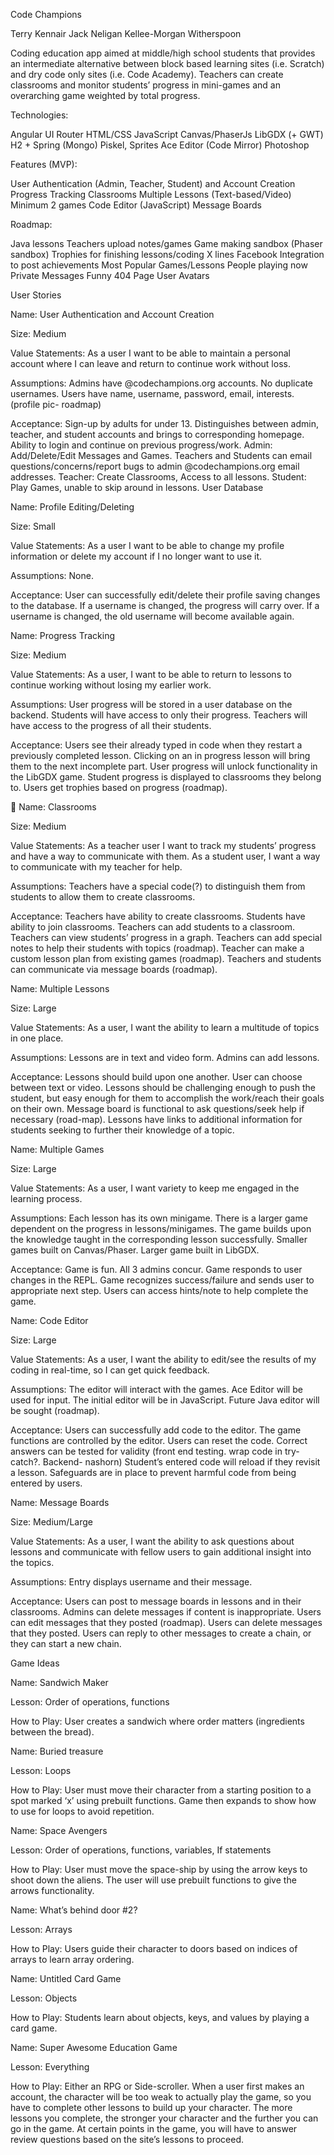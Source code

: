 Code Champions

Terry Kennair
Jack Neligan
Kellee-Morgan Witherspoon

Coding education app aimed at middle/high school students that provides an intermediate alternative between block based learning sites (i.e. Scratch) and dry code only sites (i.e. Code Academy). Teachers can create classrooms and monitor students’ progress in mini-games and an overarching game weighted by total progress.

Technologies:

Angular
UI Router
HTML/CSS
JavaScript
Canvas/PhaserJs
LibGDX (+ GWT)
H2 + Spring (Mongo)
Piskel, Sprites
Ace Editor (Code Mirror)
Photoshop

Features (MVP):

User Authentication (Admin, Teacher, Student) and Account Creation
Progress Tracking
Classrooms
Multiple Lessons (Text-based/Video)
Minimum 2 games
Code Editor (JavaScript)
Message Boards

Roadmap:

Java lessons
Teachers upload notes/games
Game making sandbox (Phaser sandbox)
Trophies for finishing lessons/coding X lines
Facebook Integration to post achievements
Most Popular Games/Lessons
People playing now
Private Messages
Funny 404 Page
User Avatars


User Stories

Name: User Authentication and Account Creation

Size: Medium

Value Statements: As a user I want to be able to maintain a personal account where I can leave and return to continue work without loss.

Assumptions:
Admins have @codechampions.org accounts.
No duplicate usernames.
Users have name, username, password, email, interests. (profile pic- roadmap)

Acceptance:
Sign-up by adults for under 13.
Distinguishes between admin, teacher, and student accounts and brings to corresponding homepage.
Ability to login and continue on previous progress/work.
Admin: Add/Delete/Edit Messages and Games. Teachers and Students can email questions/concerns/report bugs to admin @codechampions.org email addresses.
Teacher: Create Classrooms, Access to all lessons.
Student: Play Games, unable to skip around in lessons.
User Database




Name: Profile Editing/Deleting

Size: Small

Value Statements: As a user I want to be able to change my profile information or delete my account if I no longer want to use it.

Assumptions:
None.

Acceptance:
User can successfully edit/delete their profile saving changes to the database.
If a username is changed, the progress will carry over.
If a username is changed, the old username will become available again.


Name: Progress Tracking

Size: Medium

Value Statements:  As a user, I want to be able to return to lessons to continue working without losing my earlier work.

Assumptions:
User progress will be stored in a user database on the backend.
Students will have access to only their progress.
Teachers will have access to the progress of all their students.

Acceptance:
Users see their already typed in code when they restart a previously completed lesson.
Clicking on an in progress lesson will bring them to the next incomplete part.
User progress will unlock functionality in the LibGDX game.
Student progress is displayed to classrooms they belong to.
Users get trophies based on progress (roadmap).



Name: Classrooms

Size: Medium

Value Statements: As a teacher user I want to track my students’ progress and have a way to communicate with them. As a student user, I want a way to communicate with my teacher for help.

Assumptions:
Teachers have a special code(?) to distinguish them from students to allow them to create classrooms.

Acceptance:
Teachers have ability to create classrooms.
Students have ability to join classrooms.
Teachers can add students to a classroom.
Teachers can view students’ progress in a graph.
Teachers can add special notes to help their students with topics (roadmap).
Teacher can make a custom lesson plan from existing games (roadmap).
Teachers and students can communicate via message boards (roadmap).



Name: Multiple Lessons

Size: Large

Value Statements: As a user, I want the ability to learn a multitude of topics in one place.

Assumptions:
Lessons are in text and video form.
Admins can add lessons.

Acceptance:
Lessons should build upon one another.
User can choose between text or video.
Lessons should be challenging enough to push the student, but easy enough for them to accomplish the work/reach their goals on their own.
Message board is functional to ask questions/seek help if necessary (road-map).
Lessons have links to additional information for students seeking to further their knowledge of a topic.


Name: Multiple Games

Size: Large

Value Statements: As a user, I want variety to keep me engaged in the learning process.

Assumptions:
Each lesson has its own minigame.
There is a larger game dependent on the progress in lessons/minigames.
The game builds upon the knowledge taught in the corresponding lesson successfully.
Smaller games built on Canvas/Phaser.
Larger game built in LibGDX.

Acceptance:
Game is fun. All 3 admins concur.
Game responds to user changes in the REPL.
Game recognizes success/failure and sends user to appropriate next step.
Users can access hints/note to help complete the game.



Name: Code Editor

Size: Large

Value Statements: As a user, I want the ability to edit/see the results of my coding in real-time, so I can get quick feedback.  

Assumptions:
The editor will interact with the games.
Ace Editor will be used for input.
The initial editor will be in JavaScript.
Future Java editor will be sought (roadmap).

Acceptance:
Users can successfully add code to the editor.
The game functions are controlled by the editor.
Users can reset the code.
Correct answers can be tested for validity (front end testing. wrap code in try-catch?. Backend- nashorn)
Student’s entered code will reload if they revisit a lesson.
Safeguards are in place to prevent harmful code from being entered by users.


Name: Message Boards

Size: Medium/Large

Value Statements: As a user, I want the ability to ask questions about lessons and communicate with fellow users to gain additional insight into the topics.

Assumptions:
Entry displays username and their message.

Acceptance:
Users can post to message boards in lessons and in their classrooms.
Admins can delete messages if content is inappropriate.
Users can edit messages that they posted (roadmap).
Users can delete messages that they posted.
Users can reply to other messages to create a chain, or they can start a new chain.

Game Ideas

Name: Sandwich Maker

Lesson: Order of operations, functions

How to Play: User creates a sandwich where order matters (ingredients between the bread).



Name: Buried treasure

Lesson: Loops

How to Play: User must move their character from a starting position to a spot marked ‘x’ using prebuilt functions. Game then expands to show how to use for loops to avoid repetition.



Name: Space Avengers

Lesson: Order of operations, functions, variables, If statements

How to Play: User must move the space-ship by using the arrow keys to shoot down the aliens. The user will use prebuilt functions to give the arrows functionality.


Name:  What’s behind door #2?

Lesson: Arrays

How to Play: Users guide their character to doors based on indices of arrays to learn array ordering.



Name:  Untitled Card Game

Lesson: Objects

How to Play: Students learn about objects, keys, and values by playing a card game.


Name:  Super Awesome Education Game

Lesson: Everything

How to Play: Either an RPG or Side-scroller.  When a user first makes an account, the character will be too weak to actually play the game, so you have to complete other lessons to build up your character.  The more lessons you complete, the stronger your character and the further you can go in the game.  At certain points in the game, you will have to answer review questions based on the site’s lessons to proceed.
